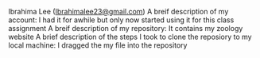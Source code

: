 Ibrahima Lee (Ibrahimalee23@gmail.com)
A breif description of my account: I had it for awhile but only now started using it for this class assignment
A breif description of my repository: It contains my zoology website
A brief description of the steps I took to clone the reposiory to my local machine: I dragged the my file into the repository 
